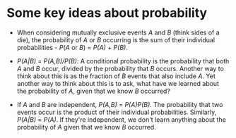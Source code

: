 # Some key ideas about probability

- When considering mutually exclusive events _A_ and _B_ (think sides of a die), the probability of _A_ or _B_ occurring is the sum of their individual probabilities - _P_(_A_ or _B_) = _P(A)_ + _P(B)_.

- _P(A|B)_ = _P(A,B)/P(B)_: A conditional probability is the probability that both _A_ and _B_ occur, divided by the probability that _B_ occurs. Another way to think about this is as the fraction of _B_ events that also include _A_. Yet another way to think about this is to ask, what have we learned about the probability of _A_, given that we know _B_ occurred?

- If _A_ and _B_ are independent, _P(A,B)_ = _P(A)P(B)_. The probability that two events occur is the product of their individual probabilities. Similarly, _P(A|B)_ = _P(A)_. If they're independent, we don't learn anything about the probability of _A_ given that we know _B_ occurred.
 
